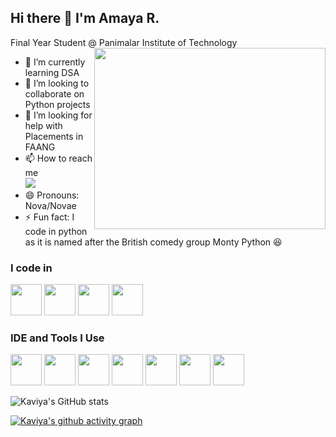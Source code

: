 ## Hi there 👋 I'm Amaya R.

<!--
**05kaavya/05kaavya** is a ✨ _special_ ✨ repository because its `README.md` (this file) appears on your GitHub profile.

Here are some ideas to get you started:

- 🔭 I’m currently working on ...
- 🌱 I’m currently learning ...
- 👯 I’m looking to collaborate on ...
- 🤔 I’m looking for help with ...
- 💬 Ask me about ...
- 📫 How to reach me: ...
- 😄 Pronouns: ...
- ⚡ Fun fact: ...
-->
Final Year Student @ Panimalar Institute of Technology
<img align="right" width="370" height="290" src="https://i.pinimg.com/736x/71/d3/bb/71d3bb4201f2da3dc7cfd72b881bb34a.jpg">                                       
- 🌱 I’m currently learning DSA
- 👯 I’m looking to collaborate on Python projects
- 🤔 I’m looking for help with Placements in FAANG
- 📫 How to reach me 
  <br />
  [<img src="https://img.shields.io/badge/LinkedIn-0077B5?style=for-the-badge&logo=linkedin&logoColor=white" />](https://www.linkedin.com/in/amaya-r/)
- 😄 Pronouns: Nova/Novae
- ⚡ Fun fact: I code in python as it is named after the British comedy group Monty Python 😆

### I code in
<img height="50" width="50" src="https://img.icons8.com/color/48/000000/python.png" /> <img height="50" width="50" src="https://img.icons8.com/color/48/000000/mysql-logo.png"/> <img height="50" width="50" src="https://img.icons8.com/?size=100&id=qYfwpsRXEcpc&format=png&color=000000"/>
<img height="50" width="50" src="https://img.icons8.com/?size=100&id=7I3BjCqe9rjG&format=png&color=000000" />
### IDE and Tools I Use  
<img height="50" width="50" src="https://img.icons8.com/color/48/000000/visual-studio-code-2019.png"/>  <img height="50" width="50" src="https://img.icons8.com/color/50/000000/git.png"/>
<img height="50" width="50" src="https://img.icons8.com/dusk/64/000000/anaconda.png"/> <img height="50" width="50" src="https://img.icons8.com/?size=100&id=UECmBSgBOvPT&format=png&color=000000"/> 
<img height="50" width="50" src="https://img.icons8.com/?size=100&id=UECmBSgBOvPT&format=png&color=000000"/>  <img height="50" width="50" src="https://img.icons8.com/?size=100&id=117563&format=png&color=000000"/> 
<img height="50" width="50" src="https://img.icons8.com/?size=100&id=9Kvi1p1F0tUo&format=png&color=000000"/> 

![Kaviya's GitHub stats](https://github-readme-stats.vercel.app/api?username=amayars&theme=dark&show_icons=true&&hide=issues,contribs)

[![Kaviya's github activity graph](https://github-readme-activity-graph.vercel.app/graph?username=amayars&bg_color=030303&color=fff5f5&line=a8d7ff&point=fafafa&area=true&hide_border=true)](https://github.com/05kaavya/github-readme-activity-graph)
